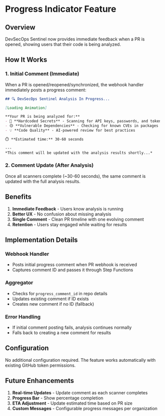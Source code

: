 # Progress Indicator Feature

## Overview

DevSecOps Sentinel now provides immediate feedback when a PR is opened, showing users that their code is being analyzed.

## How It Works

### 1. Initial Comment (Immediate)
When a PR is opened/reopened/synchronized, the webhook handler immediately posts a progress comment:

```markdown
## 🔍 DevSecOps Sentinel Analysis In Progress...

[Loading Animation]

**Your PR is being analyzed for:**
- 🔴 **Hardcoded Secrets** - Scanning for API keys, passwords, and tokens
- 🟡 **Vulnerable Dependencies** - Checking for known CVEs in packages
- 💡 **Code Quality** - AI-powered review for best practices

⏱️ **Estimated time:** 30-60 seconds

---
*This comment will be updated with the analysis results shortly...*
```

### 2. Comment Update (After Analysis)
Once all scanners complete (~30-60 seconds), the same comment is updated with the full analysis results.

## Benefits

1. **Immediate Feedback** - Users know analysis is running
2. **Better UX** - No confusion about missing analysis
3. **Single Comment** - Clean PR timeline with one evolving comment
4. **Retention** - Users stay engaged while waiting for results

## Implementation Details

### Webhook Handler
- Posts initial progress comment when PR webhook is received
- Captures comment ID and passes it through Step Functions

### Aggregator
- Checks for `progress_comment_id` in repo details
- Updates existing comment if ID exists
- Creates new comment if no ID (fallback)

### Error Handling
- If initial comment posting fails, analysis continues normally
- Falls back to creating a new comment for results

## Configuration

No additional configuration required. The feature works automatically with existing GitHub token permissions.

## Future Enhancements

1. **Real-time Updates** - Update comment as each scanner completes
2. **Progress Bar** - Show percentage completion
3. **ETA Adjustment** - Update estimated time based on PR size
4. **Custom Messages** - Configurable progress messages per organization 